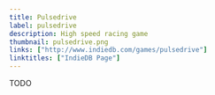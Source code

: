 ```yaml
---
title: Pulsedrive
label: pulsedrive
description: High speed racing game
thumbnail: pulsedrive.png
links: ["http://www.indiedb.com/games/pulsedrive"]
linktitles: ["IndieDB Page"]
---
```

TODO